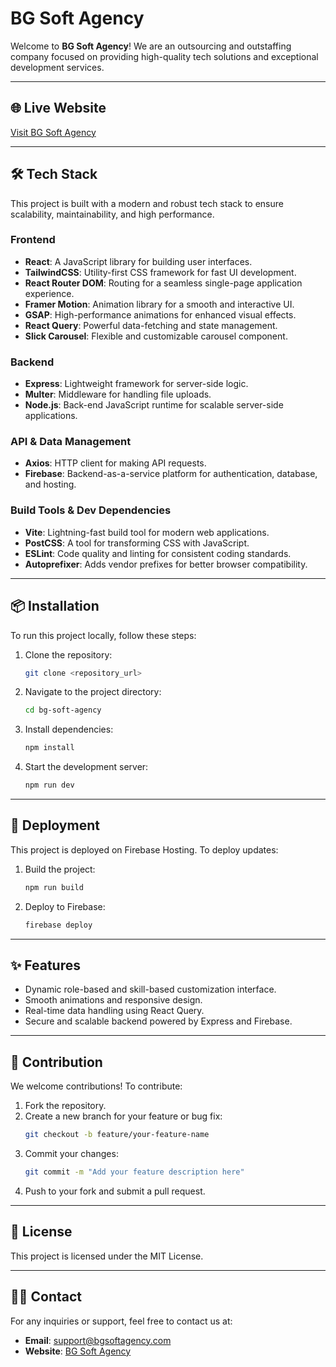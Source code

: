 # BG Soft Agency

Welcome to **BG Soft Agency**! We are an outsourcing and outstaffing company focused on providing high-quality tech solutions and exceptional development services.

---

## 🌐 Live Website
[Visit BG Soft Agency](https://aadex-760ec.web.app/)

---

## 🛠 Tech Stack
This project is built with a modern and robust tech stack to ensure scalability, maintainability, and high performance.

### Frontend
- **React**: A JavaScript library for building user interfaces.
- **TailwindCSS**: Utility-first CSS framework for fast UI development.
- **React Router DOM**: Routing for a seamless single-page application experience.
- **Framer Motion**: Animation library for a smooth and interactive UI.
- **GSAP**: High-performance animations for enhanced visual effects.
- **React Query**: Powerful data-fetching and state management.
- **Slick Carousel**: Flexible and customizable carousel component.

### Backend
- **Express**: Lightweight framework for server-side logic.
- **Multer**: Middleware for handling file uploads.
- **Node.js**: Back-end JavaScript runtime for scalable server-side applications.

### API & Data Management
- **Axios**: HTTP client for making API requests.
- **Firebase**: Backend-as-a-service platform for authentication, database, and hosting.

### Build Tools & Dev Dependencies
- **Vite**: Lightning-fast build tool for modern web applications.
- **PostCSS**: A tool for transforming CSS with JavaScript.
- **ESLint**: Code quality and linting for consistent coding standards.
- **Autoprefixer**: Adds vendor prefixes for better browser compatibility.

---

## 📦 Installation
To run this project locally, follow these steps:

1. Clone the repository:
   ```bash
   git clone <repository_url>
   ```

2. Navigate to the project directory:
   ```bash
   cd bg-soft-agency
   ```

3. Install dependencies:
   ```bash
   npm install
   ```

4. Start the development server:
   ```bash
   npm run dev
   ```

---

## 🚀 Deployment
This project is deployed on Firebase Hosting. To deploy updates:

1. Build the project:
   ```bash
   npm run build
   ```

2. Deploy to Firebase:
   ```bash
   firebase deploy
   ```

---

## ✨ Features
- Dynamic role-based and skill-based customization interface.
- Smooth animations and responsive design.
- Real-time data handling using React Query.
- Secure and scalable backend powered by Express and Firebase.

---

## 🤝 Contribution
We welcome contributions! To contribute:
1. Fork the repository.
2. Create a new branch for your feature or bug fix:
   ```bash
   git checkout -b feature/your-feature-name
   ```
3. Commit your changes:
   ```bash
   git commit -m "Add your feature description here"
   ```
4. Push to your fork and submit a pull request.

---

## 📄 License
This project is licensed under the MIT License.

---

## 👩‍💻 Contact
For any inquiries or support, feel free to contact us at:
- **Email**: support@bgsoftagency.com
- **Website**: [BG Soft Agency](https://aadex-760ec.web.app/)


